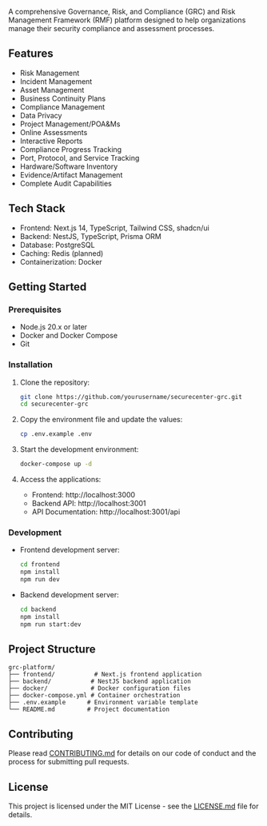 A comprehensive Governance, Risk, and Compliance (GRC) and Risk Management Framework (RMF) platform designed to help organizations manage their security compliance and assessment processes.

## Features

- Risk Management
- Incident Management
- Asset Management
- Business Continuity Plans
- Compliance Management
- Data Privacy
- Project Management/POA&Ms
- Online Assessments
- Interactive Reports
- Compliance Progress Tracking
- Port, Protocol, and Service Tracking
- Hardware/Software Inventory
- Evidence/Artifact Management
- Complete Audit Capabilities

## Tech Stack

- Frontend: Next.js 14, TypeScript, Tailwind CSS, shadcn/ui
- Backend: NestJS, TypeScript, Prisma ORM
- Database: PostgreSQL
- Caching: Redis (planned)
- Containerization: Docker

## Getting Started

### Prerequisites

- Node.js 20.x or later
- Docker and Docker Compose
- Git

### Installation

1. Clone the repository:
   ```bash
   git clone https://github.com/yourusername/securecenter-grc.git
   cd securecenter-grc
   ```

2. Copy the environment file and update the values:
   ```bash
   cp .env.example .env
   ```

3. Start the development environment:
   ```bash
   docker-compose up -d
   ```

4. Access the applications:
   - Frontend: http://localhost:3000
   - Backend API: http://localhost:3001
   - API Documentation: http://localhost:3001/api

### Development

- Frontend development server:
  ```bash
  cd frontend
  npm install
  npm run dev
  ```

- Backend development server:
  ```bash
  cd backend
  npm install
  npm run start:dev
  ```

## Project Structure

```
grc-platform/
├── frontend/           # Next.js frontend application
├── backend/           # NestJS backend application
├── docker/            # Docker configuration files
├── docker-compose.yml # Container orchestration
├── .env.example      # Environment variable template
└── README.md         # Project documentation
```

## Contributing

Please read [CONTRIBUTING.md](CONTRIBUTING.md) for details on our code of conduct and the process for submitting pull requests.

## License

This project is licensed under the MIT License - see the [LICENSE.md](LICENSE.md) file for details.